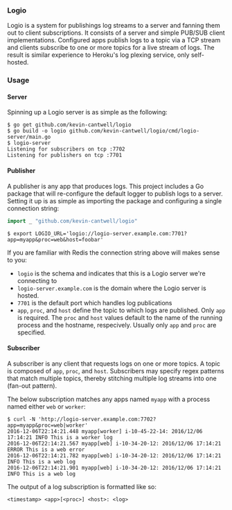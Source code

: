 ### Logio

Logio is a system for publishings log streams to a server and fanning them out to client subscriptions. It consists of a server and simple PUB/SUB client implementations. Configured apps publish logs to a topic via a TCP stream and clients subscribe to one or more topics for a live stream of logs. The result is similar experience to Heroku's log plexing service, only self-hosted.

### Usage

#### Server

Spinning up a Logio server is as simple as the following:

```
$ go get github.com/kevin-cantwell/logio
$ go build -o logio github.com/kevin-cantwell/logio/cmd/logio-server/main.go
$ logio-server
Listening for subscribers on tcp :7702
Listening for publishers on tcp :7701
```

#### Publisher

A publisher is any app that produces logs. This project includes a Go package that will re-configure the default logger to publish logs to a server. Setting it up is as simple as importing the package and configuring a single connection string:

```go
import _ "github.com/kevin-cantwell/logio"
```

```
$ export LOGIO_URL='logio://logio-server.example.com:7701?app=myapp&proc=web&host=foobar'
```

If you are familiar with Redis the connection string above will makes sense to you:
* `logio` is the schema and indicates that this is a Logio server we're connecting to
* `logio-server.example.com` is the domain where the Logio server is hosted.
* `7701` is the default port which handles log publications
* `app`, `proc`, and `host` define the topic to which logs are published. Only `app` is required. The `proc` and `host` values default to the name of the running process and the hostname, respecively. Usually only `app` and `proc` are specified.

#### Subscriber

A subscriber is any client that requests logs on one or more topics. A topic is composed of `app`, `proc`, and `host`. Subscribers may specify regex patterns that match multiple topics, thereby stitching multiple log streams into one (fan-out pattern).

The below subscription matches any apps named `myapp` with a process named either `web` or `worker`:

```
$ curl -N 'http://logio-server.example.com:7702?app=myapp&proc=web|worker'
2016-12-06T22:14:21.448 myapp[worker] i-10-45-22-14: 2016/12/06 17:14:21 INFO This is a worker log
2016-12-06T22:14:21.567 myapp[web] i-10-34-20-12: 2016/12/06 17:14:21 ERROR This is a web error
2016-12-06T22:14:21.782 myapp[web] i-10-34-20-12: 2016/12/06 17:14:21 INFO This is a web log
2016-12-06T22:14:21.901 myapp[web] i-10-34-20-12: 2016/12/06 17:14:21 INFO This is a web log
```

The output of a log subscription is formatted like so:

`<timestamp> <app>[<proc>] <host>: <log>`


